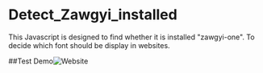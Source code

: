 # Detect_Zawgyi_installed
This Javascript is designed to find whether it is installed "zawgyi-one". To decide which font should be display in websites.

##Test Demo![Website](https://cdn0.iconfinder.com/data/icons/social-network-9/50/27-32.png)
